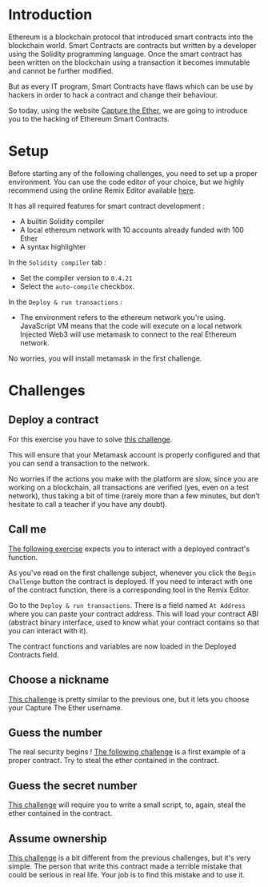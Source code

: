 
# Introduction
Ethereum is a blockchain protocol that introduced smart contracts into the blockchain world.
Smart Contracts are contracts but written by a developer using the Solidity programming language.
Once the smart contract has been written on the blockchain using a transaction it becomes immutable and cannot be further modified.

But as every IT program, Smart Contracts have flaws which can be use by hackers in order to hack a contract and change their behaviour. 

So today, using the website [Capture the Ether](https://capturetheether.com), we are going to introduce you to the hacking of Ethereum Smart Contracts.

# Setup
Before starting any of the following challenges, you need to set up a proper environment.
You can use the code editor of your choice, but we highly recommend using the online Remix Editor available [here](https://remix.ethereum.org).

It has all required features for smart contract development :
- A builtin Solidity compiler
- A local ethereum network with 10 accounts already funded with 100 Ether
- A syntax highlighter

In the `Solidity compiler` tab :
- Set the compiler version to `0.4.21`
- Select the `auto-compile` checkbox.

In the `Deploy & run transactions` :
- The environment refers to the ethereum network you're using.
  JavaScript VM means that the code will execute on a local network
  Injected Web3 will use metamask to connect to the real Ethereum network.
  
No worries, you will install metamask in the first challenge.

# Challenges
## Deploy a contract
For this exercise you have to solve  [this challenge](https://capturetheether.com/challenges/warmup/deploy/).

This will ensure that your Metamask account is properly configured and that you can send a transaction to the network.

No worries if the actions you make with the platform are slow, since you are working on a blockchain, all transactions are verified (yes, even on a test network), thus taking a bit of time (rarely more than a few minutes, but don’t hesitate to call a teacher if you have any doubt).

## Call me
[The following exercise](https://capturetheether.com/challenges/warmup/call-me/) expects you to interact with a deployed contract's function.

As you've read on the first challenge subject, whenever you click the ``Begin Challenge`` button the contract is deployed.
If you need to interact with one of the contract function, there is a corresponding tool in the Remix Editor.

Go to the ``Deploy & run transactions``. There is a field named `At Address` where you can paste your contract address.
This will load your contract ABI (abstract binary interface, used to know what your contract contains so that you can interact with it).

The contract functions and variables are now loaded in the Deployed Contracts field.

## Choose a nickname
[This challenge](https://capturetheether.com/challenges/warmup/nickname/)   is pretty similar to the previous one, but it lets you choose your Capture The Ether username.
## Guess the number
The real security begins !  [The following challenge](https://capturetheether.com/challenges/lotteries/guess-the-number/)  is a first example of a proper contract. Try to steal the ether contained in the contract.
## Guess the secret number
[This challenge](https://capturetheether.com/challenges/lotteries/guess-the-secret-number/)  will require you to write a small script, to, again, steal the ether contained in the contract.
## Assume ownership
[This challenge](https://capturetheether.com/challenges/miscellaneous/assume-ownership/) is a bit different from the previous challenges, but it's very simple. The person that write this contract made a terrible mistake that could be serious in real life. 
Your job is to find this mistake and to use it.
